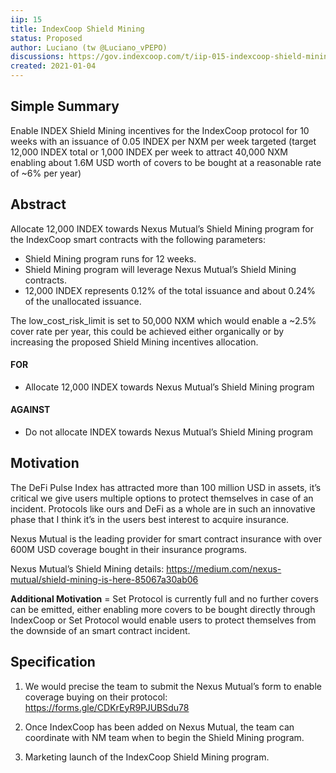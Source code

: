 ```yaml
---
iip: 15
title: IndexCoop Shield Mining
status: Proposed
author: Luciano (tw @Luciano_vPEPO)
discussions: https://gov.indexcoop.com/t/iip-015-indexcoop-shield-mining/660/15
created: 2021-01-04
---
```


## Simple Summary

Enable INDEX Shield Mining incentives for the IndexCoop protocol for 10 weeks with an issuance of 0.05 INDEX per NXM per week targeted (target 12,000 INDEX total or 1,000 INDEX per week to attract 40,000 NXM enabling about 1.6M USD worth of covers to be bought at a reasonable rate of ~6% per year)

## Abstract

Allocate 12,000 INDEX towards Nexus Mutual’s Shield Mining program for the IndexCoop smart contracts with the following parameters:

* Shield Mining program runs for 12 weeks.
* Shield Mining program will leverage Nexus Mutual’s Shield Mining contracts.
* 12,000 INDEX represents 0.12% of the total issuance and about 0.24% of the unallocated issuance.

The low_cost_risk_limit is set to 50,000 NXM which would enable a ~2.5% cover rate per year, this could be achieved either organically or by increasing the proposed Shield Mining incentives allocation.

#### FOR

* Allocate 12,000 INDEX towards Nexus Mutual’s Shield Mining program

#### AGAINST

* Do not allocate INDEX towards Nexus Mutual’s Shield Mining program

## Motivation

The DeFi Pulse Index has attracted more than 100 million USD in assets, it’s critical we give users multiple options to protect themselves in case of an incident. Protocols like ours and DeFi as a whole are in such an innovative phase that I think it’s in the users best interest to acquire insurance.

Nexus Mutual is the leading provider for smart contract insurance with over 600M USD coverage bought in their insurance programs.

Nexus Mutual’s Shield Mining details: https://medium.com/nexus-mutual/shield-mining-is-here-85067a30ab06

**Additional Motivation** = Set Protocol is currently full and no further covers can be emitted, either enabling more covers to be bought directly through IndexCoop or Set Protocol would enable users to protect themselves from the downside of an smart contract incident.

## Specification

1. We would precise the team to submit the Nexus Mutual’s form to enable coverage buying on their protocol: [https://forms.gle/CDKrEyR9PJUBSdu78
](https://forms.gle/CDKrEyR9PJUBSdu78)
2. Once IndexCoop has been added on Nexus Mutual, the team can coordinate with NM team when to begin the Shield Mining program.

3. Marketing launch of the IndexCoop Shield Mining program.
